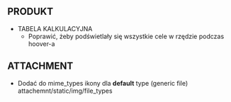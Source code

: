 ## PRODUKT
  * TABELA KALKULACYJNA
    * Poprawić, żeby podświetlały się wszystkie cele w rzędzie podczas hoover-a

## ATTACHMENT
  * Dodać do mime_types ikony dla __default__ type (generic file) attachemnt/static/img/file_types